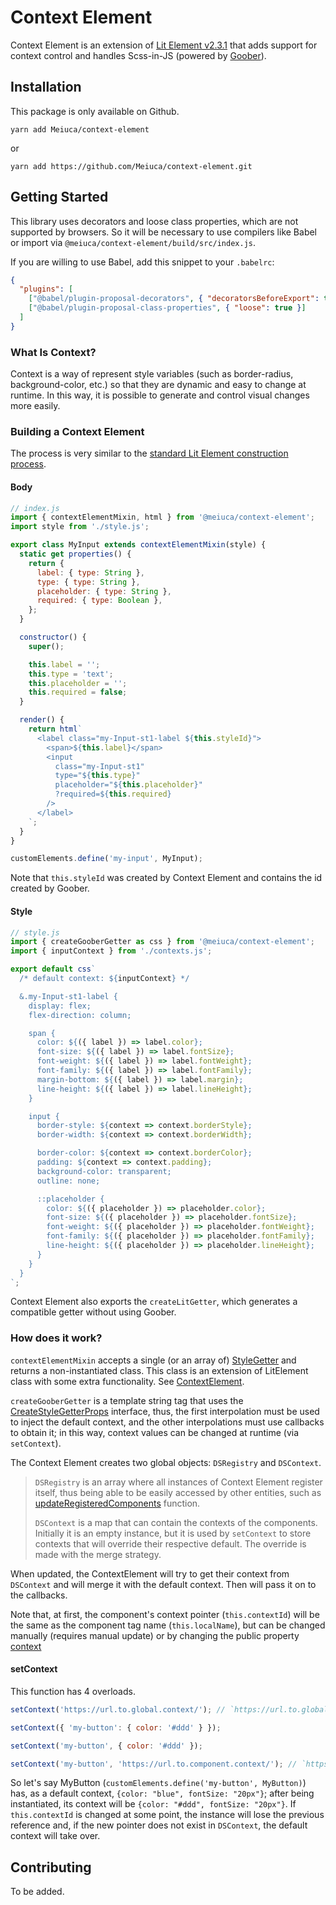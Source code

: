# Context Element

Context Element is an extension of [Lit Element v2.3.1](https://lit-element.polymer-project.org/guide) that adds support for context
control and handles Scss-in-JS (powered by [Goober](https://github.com/cristianbote/goober)).

## Installation

This package is only available on Github.

`yarn add Meiuca/context-element`

or

`yarn add https://github.com/Meiuca/context-element.git`

## Getting Started

This library uses decorators and loose class properties, which are not supported by browsers.
So it will be necessary to use compilers like Babel or import via `@meiuca/context-element/build/src/index.js`.

If you are willing to use Babel, add this snippet to your `.babelrc`:

```json
{
  "plugins": [
    ["@babel/plugin-proposal-decorators", { "decoratorsBeforeExport": true }],
    ["@babel/plugin-proposal-class-properties", { "loose": true }]
  ]
}
```

### What Is Context?

Context is a way of represent style variables (such as border-radius, background-color, etc.) so that they are dynamic and easy to
change at runtime. In this way, it is possible to generate and control visual changes more easily.

### Building a Context Element

The process is very similar to the [standard Lit Element construction process](https://lit-element.polymer-project.org/guide/templates#define-and-render-a-template).

#### Body

```js
// index.js
import { contextElementMixin, html } from '@meiuca/context-element';
import style from './style.js';

export class MyInput extends contextElementMixin(style) {
  static get properties() {
    return {
      label: { type: String },
      type: { type: String },
      placeholder: { type: String },
      required: { type: Boolean },
    };
  }

  constructor() {
    super();

    this.label = '';
    this.type = 'text';
    this.placeholder = '';
    this.required = false;
  }

  render() {
    return html`
      <label class="my-Input-st1-label ${this.styleId}">
        <span>${this.label}</span>
        <input
          class="my-Input-st1"
          type="${this.type}"
          placeholder="${this.placeholder}"
          ?required=${this.required}
        />
      </label>
    `;
  }
}

customElements.define('my-input', MyInput);
```

Note that `this.styleId` was created by Context Element and contains the id created by Goober.

#### Style

```js
// style.js
import { createGooberGetter as css } from '@meiuca/context-element';
import { inputContext } from './contexts.js';

export default css`
  /* default context: ${inputContext} */

  &.my-Input-st1-label {
    display: flex;
    flex-direction: column;

    span {
      color: ${({ label }) => label.color};
      font-size: ${({ label }) => label.fontSize};
      font-weight: ${({ label }) => label.fontWeight};
      font-family: ${({ label }) => label.fontFamily};
      margin-bottom: ${({ label }) => label.margin};
      line-height: ${({ label }) => label.lineHeight};
    }

    input {
      border-style: ${context => context.borderStyle};
      border-width: ${context => context.borderWidth};

      border-color: ${context => context.borderColor};
      padding: ${context => context.padding};
      background-color: transparent;
      outline: none;

      ::placeholder {
        color: ${({ placeholder }) => placeholder.color};
        font-size: ${({ placeholder }) => placeholder.fontSize};
        font-weight: ${({ placeholder }) => placeholder.fontWeight};
        font-family: ${({ placeholder }) => placeholder.fontFamily};
        line-height: ${({ placeholder }) => placeholder.lineHeight};
      }
    }
  }
`;
```

Context Element also exports the `createLitGetter`, which generates a compatible getter without using Goober.

### How does it work?

`contextElementMixin` accepts a single (or an array of) [StyleGetter](./src/css.d.ts#L9) and returns a non-instantiated class.
This class is an extension of LitElement class with some extra functionality. See [ContextElement](./src/context-element.d.ts#L7).

`createGooberGetter` is a template string tag that uses the [CreateStyleGetterProps](./src/css.d.ts#L33) interface,
thus, the first interpolation must be used to inject the default context, and the other interpolations must use callbacks to obtain it;
in this way, context values ​​can be changed at runtime (via `setContext`).

The Context Element creates two global objects: `DSRegistry` and `DSContext`.

> `DSRegistry` is an array where all instances of Context Element register itself, thus being able to be easily accessed by other entities,
> such as [updateRegisteredComponents](./src/context.d.ts#L9) function.
>
> `DSContext` is a map that can contain the contexts of the components. Initially it is an empty instance,
> but it is used by `setContext` to store contexts that will override their respective default. The override is made with the merge strategy.

When updated, the ContextElement will try to get their context from `DSContext` and will merge it with the default context.
Then will pass it on to the callbacks.

Note that, at first, the component's context pointer (`this.contextId`) will be the same as the component tag name (`this.localName`),
but can be changed manually (requires manual update) or by changing the public property [context](./src/context-element.d.ts#L15)

#### setContext

This function has 4 overloads.

```js
setContext('https://url.to.global.context/'); // `https://url.to.global.context/` will return `{"my-button": {"color": "#ddd"}}`

setContext({ 'my-button': { color: '#ddd' } });

setContext('my-button', { color: '#ddd' });

setContext('my-button', 'https://url.to.component.context/'); // `https://url.to.component.context/` will return `{"color": "#ddd"}`
```

So let's say MyButton (`customElements.define('my-button', MyButton)`) has, as a default context, `{color: "blue", fontSize: "20px"}`;
after being instantiated, its context will be `{color: "#ddd", fontSize: "20px"}`. If `this.contextId` is changed at some point,
the instance will lose the previous reference and, if the new pointer does not exist in `DSContext`, the default context will take over.

## Contributing

To be added.
